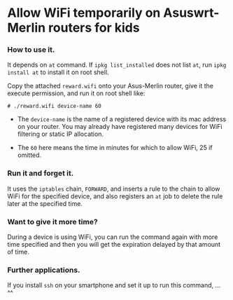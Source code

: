 # Allow WiFi temporarily on Asuswrt-Merlin routers for kids

### How to use it.

It depends on `at` command. If `ipkg list_installed` does not list `at`, run `ipkg install at` to install it on root shell.

Copy the attached `reward.wifi` onto your Asus-Merlin router, give it the execute permission, and run it on root shell like:
```
# ./reward.wifi device-name 60
```
- The `device-name` is the name of a registered device with its mac address on your router. You may already have registered many devices for WiFi filtering or static IP allocation.

- The `60` here means the time in minutes for which to allow WiFi, 25 if omitted.

### Run it and forget it.

It uses the `iptables` chain, `FORWARD`, and inserts a rule to the chain to allow WiFi for the specified device, and also registers an `at` job to delete the rule later at the specified time.

### Want to give it more time?

During a device is using WiFi, you can run the command again with more time specified and then you will get the expiration delayed by that amount of time.

### Further applications.

If you install `ssh` on your smartphone and set it up to run this command, ... ^^
